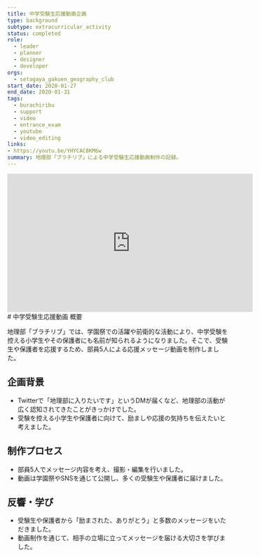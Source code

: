 ```yaml
---
title: 中学受験生応援動画企画
type: background
subtype: extracurricular_activity
status: completed
role:
  - leader
  - planner
  - designer
  - developer
orgs:
  - setagaya_gakuen_geography_club
start_date: 2020-01-27
end_date: 2020-01-31
tags:
  - burachiribu
  - support
  - video
  - entrance_exam
  - youtube
  - video_editing
links:
- https://youtu.be/YHYCAC8KM6w
summary: 地理部「ブラチリブ」による中学受験生応援動画制作の記録。
---
```


<iframe width="560" height="315" src="https://www.youtube.com/embed/YHYCAC8KM6w?si=hqapdEdHWpXst1hl" title="YouTube video player" frameborder="0" allow="accelerometer; autoplay; clipboard-write; encrypted-media; gyroscope; picture-in-picture; web-share" referrerpolicy="strict-origin-when-cross-origin" allowfullscreen></iframe>
# 中学受験生応援動画 概要

地理部「ブラチリブ」では、学園祭での活躍や前衛的な活動により、中学受験を控える小学生やその保護者にも名前が知られるようになりました。そこで、受験生や保護者を応援するため、部員5人による応援メッセージ動画を制作しました。

## 企画背景

- Twitterで「地理部に入りたいです」というDMが届くなど、地理部の活動が広く認知されてきたことがきっかけでした。
- 受験を控える小学生や保護者に向けて、励ましや応援の気持ちを伝えたいと考えました。

## 制作プロセス

- 部員5人でメッセージ内容を考え、撮影・編集を行いました。
- 動画は学園祭やSNSを通じて公開し、多くの受験生や保護者に届けました。

## 反響・学び

- 受験生や保護者から「励まされた、ありがとう」と多数のメッセージをいただきました。
- 動画制作を通じて、相手の立場に立ってメッセージを届ける大切さを学びました。 
